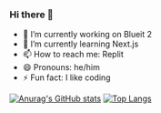 ### Hi there 👋
- 🔭 I’m currently working on Blueit 2
- 🌱 I’m currently learning Next.js
- 📫 How to reach me: Replit
- 😄 Pronouns: he/him
- ⚡ Fun fact: I like coding
<!--
- 👯 I’m looking to collaborate on ...
- 🤔 I’m looking for help with ...
- 💬 Ask me about ...
-->

[![Anurag's GitHub stats](https://github-readme-stats.vercel.app/api?username=XanderG2)](https://github.com/anuraghazra/github-readme-stats)
[![Top Langs](https://github-readme-stats.vercel.app/api/top-langs/?username=XanderG2)](https://github.com/anuraghazra/github-readme-stats)
